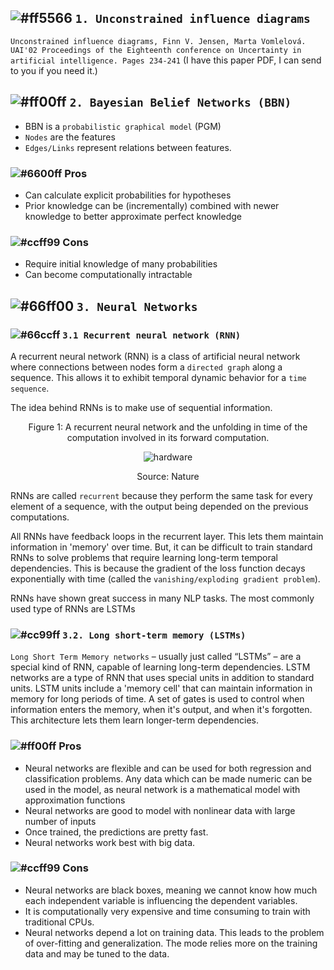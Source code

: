 ## ![#ff5566](https://placehold.it/15/ff5566/000000?text=+) `1. Unconstrained influence diagrams`

`Unconstrained influence diagrams, Finn V. Jensen, Marta Vomlelová. UAI'02 Proceedings of the Eighteenth conference on
Uncertainty in artificial intelligence. Pages 234-241` (I have this paper PDF, I can send to you if you need it.)

## ![#ff00ff](https://placehold.it/15/ff00ff/000000?text=+) `2. Bayesian Belief Networks (BBN)`

* BBN is a `probabilistic graphical model` (PGM)
* `Nodes` are the features
* `Edges/Links` represent relations between features.

### ![#6600ff](https://placehold.it/15/6600ff/000000?text=+) Pros
* Can calculate explicit probabilities for hypotheses 
* Prior knowledge can be (incrementally) combined with newer knowledge to better approximate perfect knowledge

### ![#ccff99](https://placehold.it/15/ccff99/000000?text=+) Cons
* Require initial knowledge of many probabilities
* Can become computationally intractable

## ![#66ff00](https://placehold.it/15/66ff00/000000?text=+) `3. Neural Networks`

### ![#66ccff](https://placehold.it/15/66ccff/000000?text=+) `3.1 Recurrent neural network (RNN)`

A recurrent neural network (RNN) is a class of artificial neural network where connections between nodes form a `directed
graph` along a sequence. This allows it to exhibit temporal dynamic behavior for a `time sequence`.

The idea behind RNNs is to make use of sequential information.

<p align="center">
   Figure 1: A recurrent neural network and the unfolding in time of the computation involved in its forward computation.
</p>

<p align="center">
  <img src="http://www.wildml.com/wp-content/uploads/2015/09/rnn.jpg" alt="hardware"/>
</p>

<p align="center">
Source: Nature
</p>

RNNs are called `recurrent` because they perform the same task for every element of a sequence, with the output being depended
on the previous computations. 

All RNNs have feedback loops in the recurrent layer. This lets them maintain information in 'memory' over time. But, it can be
difficult to train standard RNNs to solve problems that require learning long-term temporal dependencies. This is because the
gradient of the loss function decays exponentially with time (called the `vanishing/exploding gradient problem`).

RNNs have shown great success in many NLP tasks. The most commonly used type of RNNs are LSTMs

### ![#cc99ff](https://placehold.it/15/cc99ff/000000?text=+) `3.2. Long short-term memory (LSTMs)`

`Long Short Term Memory networks` – usually just called “LSTMs” – are a special kind of RNN, capable of learning long-term
dependencies. LSTM networks are a type of RNN that uses special units in addition to standard units. LSTM units include a
'memory cell' that can maintain information in memory for long periods of time. A set of gates is used to control when
information enters the memory, when it's output, and when it's forgotten. This architecture lets them learn longer-term
dependencies.

### ![#ff00ff](https://placehold.it/15/ff00ff/000000?text=+) Pros
* Neural networks are flexible and can be used for both regression and classification problems. Any data which can be made
numeric can be used in the model, as neural network is a mathematical model with approximation functions
* Neural networks are good to model with nonlinear data with large number of inputs
* Once trained, the predictions are pretty fast.
* Neural networks work best with big data.

### ![#ccff99](https://placehold.it/15/ccff99/000000?text=+) Cons
* Neural networks are black boxes, meaning we cannot know how much each independent variable is influencing the dependent
variables.
* It is computationally very expensive and time consuming to train with traditional CPUs.
* Neural networks depend a lot on training data. This leads to the problem of over-fitting and generalization. The mode relies
more on the training data and may be tuned to the data.








